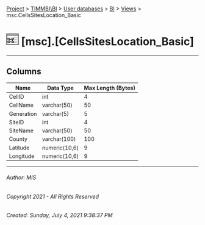 #### 

[Project](../../../../index.md) > [TIMMBI\\BI](../../../index.md) > [User databases](../../index.md) > [BI](../index.md) > [Views](Views.md) > msc.CellsSitesLocation_Basic

# ![Views](../../../../Images/View32.png) [msc].[CellsSitesLocation_Basic]

---

## <a name="#columns"></a>Columns

| Name | Data Type | Max Length (Bytes) |
|---|---|---|
| CellID | int | 4 |
| CellName | varchar(50) | 50 |
| Generation | varchar(5) | 5 |
| SiteID | int | 4 |
| SiteName | varchar(50) | 50 |
| County | varchar(100) | 100 |
| Latitude | numeric(10,6) | 9 |
| Longitude | numeric(10,6) | 9 |


---

###### Author:  MIS

###### Copyright 2021 - All Rights Reserved

###### Created: Sunday, July 4, 2021 9:38:37 PM

